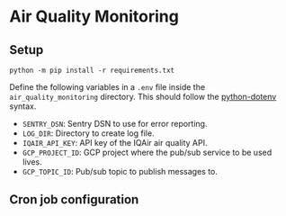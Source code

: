# Air Quality Monitoring

## Setup
    python -m pip install -r requirements.txt

Define the following variables in a `.env` file inside the `air_quality_monitoring` directory. This should follow the [python-dotenv](https://pypi.org/project/python-dotenv/) syntax.

- `SENTRY_DSN`: Sentry DSN to use for error reporting.
- `LOG_DIR`: Directory to create log file.
- `IQAIR_API_KEY`: API key of the IQAir air quality API.
- `GCP_PROJECT_ID`: GCP project where the pub/sub service to be used lives.
- `GCP_TOPIC_ID`: Pub/sub topic to publish messages to.

## Cron job configuration
